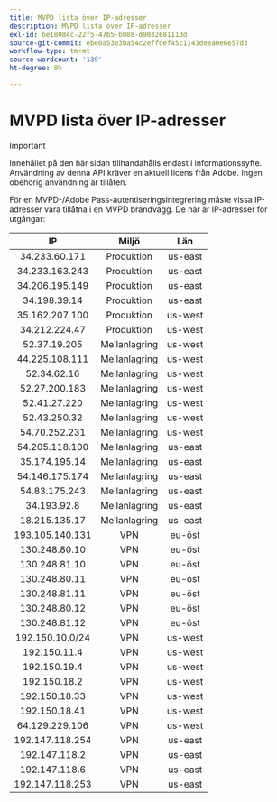 ```yaml
---
title: MVPD lista över IP-adresser
description: MVPD lista över IP-adresser
exl-id: be18084c-22f5-47b5-b088-d9032681113d
source-git-commit: ebe0a53e3ba54c2effdef45c1143deea0e6e57d3
workflow-type: tm+mt
source-wordcount: '139'
ht-degree: 0%

---
```



# MVPD lista över IP-adresser

>[!IMPORTANT]
>
> Innehållet på den här sidan tillhandahålls endast i informationssyfte. Användning av denna API kräver en aktuell licens från Adobe. Ingen obehörig användning är tillåten.

För en MVPD-/Adobe Pass-autentiseringsintegrering måste vissa IP-adresser vara tillåtna i en MVPD brandvägg. De här är
IP-adresser för utgångar:

| IP | Miljö | Län |
|:---------------:|:-----------:|:-------:|
| 34.233.60.171 | Produktion | us-east |
| 34.233.163.243 | Produktion | us-east |
| 34.206.195.149 | Produktion | us-east |
| 34.198.39.14 | Produktion | us-east |
| 35.162.207.100 | Produktion | us-west |
| 34.212.224.47 | Produktion | us-west |
| 52.37.19.205 | Mellanlagring | us-west |
| 44.225.108.111 | Mellanlagring | us-west |
| 52.34.62.16 | Mellanlagring | us-west |
| 52.27.200.183 | Mellanlagring | us-west |
| 52.41.27.220 | Mellanlagring | us-west |
| 52.43.250.32 | Mellanlagring | us-west |
| 54.70.252.231 | Mellanlagring | us-west |
| 54.205.118.100 | Mellanlagring | us-east |
| 35.174.195.14 | Mellanlagring | us-east |
| 54.146.175.174 | Mellanlagring | us-east |
| 54.83.175.243 | Mellanlagring | us-east |
| 34.193.92.8 | Mellanlagring | us-east |
| 18.215.135.17 | Mellanlagring | us-east |
| 193.105.140.131 | VPN | eu-öst |
| 130.248.80.10 | VPN | eu-öst |
| 130.248.81.10 | VPN | eu-öst |
| 130.248.80.11 | VPN | eu-öst |
| 130.248.81.11 | VPN | eu-öst |
| 130.248.80.12 | VPN | eu-öst |
| 130.248.81.12 | VPN | eu-öst |
| 192.150.10.0/24 | VPN | us-west |
| 192.150.11.4 | VPN | us-west |
| 192.150.19.4 | VPN | us-west |
| 192.150.18.2 | VPN | us-west |
| 192.150.18.33 | VPN | us-west |
| 192.150.18.41 | VPN | us-west |
| 64.129.229.106 | VPN | us-west |
| 192.147.118.254 | VPN | us-east |
| 192.147.118.2 | VPN | us-east |
| 192.147.118.6 | VPN | us-east |
| 192.147.118.253 | VPN | us-east |
